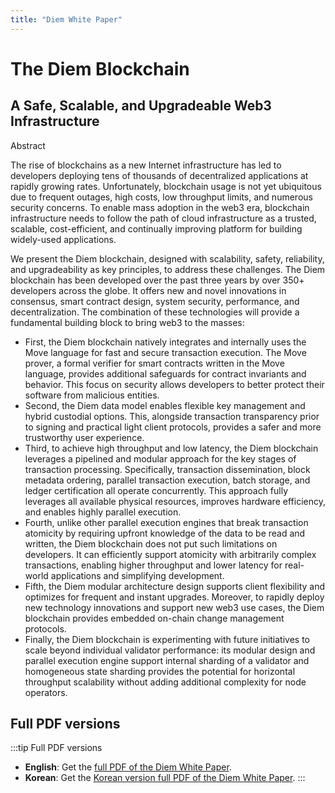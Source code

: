 ```yaml
---
title: "Diem White Paper"
---
```


# The Diem Blockchain
## A Safe, Scalable, and Upgradeable Web3 Infrastructure

Abstract

The rise of blockchains as a new Internet infrastructure has led to developers deploying tens of
thousands of decentralized applications at rapidly growing rates. Unfortunately, blockchain usage
is not yet ubiquitous due to frequent outages, high costs, low throughput limits, and numerous
security concerns. To enable mass adoption in the web3 era, blockchain infrastructure needs
to follow the path of cloud infrastructure as a trusted, scalable, cost-efficient, and continually
improving platform for building widely-used applications.

We present the Diem blockchain, designed with scalability, safety, reliability, and upgradeability
as key principles, to address these challenges. The Diem blockchain has been developed over the
past three years by over 350+ developers across the globe. It offers new and novel innovations
in consensus, smart contract design, system security, performance, and decentralization. The
combination of these technologies will provide a fundamental building block to bring web3 to the
masses:

- First, the Diem blockchain natively integrates and internally uses the Move language for fast
and secure transaction execution. The Move prover, a formal verifier for smart contracts
written in the Move language, provides additional safeguards for contract invariants and
behavior. This focus on security allows developers to better protect their software from
malicious entities.
- Second, the Diem data model enables flexible key management and hybrid custodial options.
This, alongside transaction transparency prior to signing and practical light client protocols,
provides a safer and more trustworthy user experience.
- Third, to achieve high throughput and low latency, the Diem blockchain leverages a pipelined
and modular approach for the key stages of transaction processing. Specifically, transaction
dissemination, block metadata ordering, parallel transaction execution, batch storage, and
ledger certification all operate concurrently. This approach fully leverages all available physical resources, improves hardware efficiency, and enables highly parallel execution.
- Fourth, unlike other parallel execution engines that break transaction atomicity by requiring
upfront knowledge of the data to be read and written, the Diem blockchain does not put
such limitations on developers. It can efficiently support atomicity with arbitrarily complex
transactions, enabling higher throughput and lower latency for real-world applications and
simplifying development.
- Fifth, the Diem modular architecture design supports client flexibility and optimizes for
frequent and instant upgrades. Moreover, to rapidly deploy new technology innovations
and support new web3 use cases, the Diem blockchain provides embedded on-chain change
management protocols.
- Finally, the Diem blockchain is experimenting with future initiatives to scale beyond individual validator performance: its modular design and parallel execution engine support internal
sharding of a validator and homogeneous state sharding provides the potential for horizontal
throughput scalability without adding additional complexity for node operators.

## Full PDF versions

:::tip Full PDF versions

- **English**: Get the [full PDF of the Diem White Paper](/papers/Diem-Whitepaper.pdf).
- **Korean**: Get the [Korean version full PDF of the Diem White Paper](/papers/whitepaper-korean.pdf).
:::
